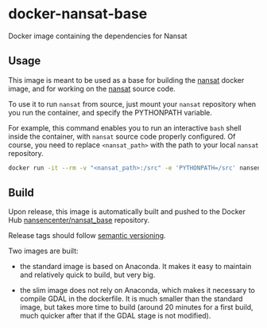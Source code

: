 # docker-nansat-base
Docker image containing the dependencies for Nansat

## Usage

This image is meant to be used as a base for building the [nansat](https://hub.docker.com/repository/docker/nansencenter/nansat) docker image, and for working on the [nansat](https://github.com/nansencenter/nansat) source code.

To use it to run `nansat` from source, just mount your `nansat` repository when you run the container, and specify the PYTHONPATH variable.

For example, this command enables you to run an interactive `bash` shell inside the container, with `nansat` source code properly configured. Of course, you need to replace `<nansat_path>` with the path to your local `nansat` repository.

```sh
docker run -it --rm -v "<nansat_path>:/src" -e 'PYTHONPATH=/src' nansencenter/nansat_base bash
```

## Build

Upon release, this image is automatically built and pushed to the Docker Hub [nansencenter/nansat_base](https://hub.docker.com/repository/docker/nansencenter/nansat_base) repository.

Release tags should follow [semantic versioning](https://semver.org/).

Two images are built:

- the standard image is based on Anaconda. It makes it easy to maintain and relatively quick to
  build, but very big.

- the slim image does not rely on Anaconda, which makes it necessary to compile GDAL in the
  dockerfile. It is much smaller than the standard image, but takes more time to build
  (around 20 minutes for a first build, much quicker after that if the GDAL stage is not modified).
